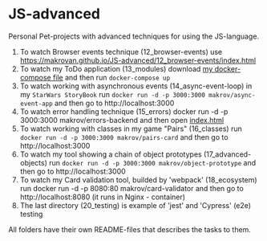 # JS-advanced
Personal Pet-projects with advanced techniques for using the JS-language.

1. To watch Browser events technique (12_browser-events) use https://makrovan.github.io/JS-advanced/12_browser-events/index.html
2. To watch my ToDo application (13_modules) download [my docker-compose file](https://raw.githubusercontent.com/makrovan/JS-advanced/main/13_modules/docker-compose.yml) and then run `docker-compose up`
3. To watch working with asynchronous events (14_async-event-loop) in my `StarWars StoryBook` run `docker run -d -p 3000:3000 makrov/async-event-app` and then go to http://localhost:3000
4. To watch error handling technique (15_errors) docker run -d -p 3000:3000 makrov/errors-backend and then open [index.html](https://makrovan.github.io/JS-advanced/15_errors/02/client/index.html)
5. To watch working with classes in my game "Pairs" (16_classes) run `docker run -d -p 3000:3000 makrov/pairs-card` and then go to http://localhost:3000
6. To watch my tool showing a chain of object prototypes (17_advanced-objects) run `docker run -d -p 3000:3000 makrov/object-prototype` and then go to http://localhost:3000
7. To watch my Card validation tool, builded by 'webpack' (18_ecosystem) run docker run -d -p 8080:80 makrov/card-validator and then go to http://localhost:8080 (it runs in Nginx - container)
8. The last directory (20_testing) is example of 'jest' and 'Cypress' (e2e) testing

All folders have their own README-files that describes the tasks to them.
